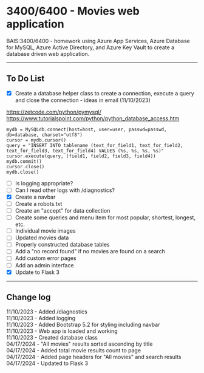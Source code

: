 # 3400/6400 - Movies web application

BAIS:3400/6400 - homework using Azure App Services, Azure Database for MySQL, Azure Active Directory, and Azure Key Vault to create a database driven web application.

---

## To Do List

- [x] Create a database helper class to create a connection, execute a query and close the connection - ideas in email (11/10/2023)

https://zetcode.com/python/pymysql/  
https://www.tutorialspoint.com/python/python_database_access.htm

```
mydb = MySQLdb.connect(host=host, user=user, passwd=passwd, db=database, charset="utf8")
cursor = mydb.cursor()
query = "INSERT INTO tablename (text_for_field1, text_for_field2, text_for_field3, text_for_field4) VALUES (%s, %s, %s, %s)"
cursor.execute(query, (field1, field2, field3, field4))
mydb.commit()
cursor.close()
mydb.close()
```

- [ ] Is logging appropriate?
- [ ] Can I read other logs with /diagnostics?
- [x] Create a navbar
- [ ] Create a robots.txt
- [ ] Create an "accept" for data collection
- [ ] Create some queries and menu item for most popular, shortest, longest, etc.
- [ ] Individual movie images
- [ ] Updated movies data
- [ ] Properly constructed database tables
- [ ] Add a "no record found" if no movies are found on a search
- [ ] Add custom error pages
- [ ] Add an admin interface
- [x] Update to Flask 3

---

## Change log

11/10/2023 - Added /diagnostics  
11/10/2023 - Added logging  
11/10/2023 - Added Bootstrap 5.2 for styling including navbar  
11/10/2023 - Web app is loaded and working  
11/10/2023 - Created database class  
04/17/2024 - "All movies" results sorted ascending by title  
04/17/2024 - Added total movie results count to page  
04/17/2024 - Added page headers for "All movies" and search results  
04/17/2024 - Updated to Flask 3  
